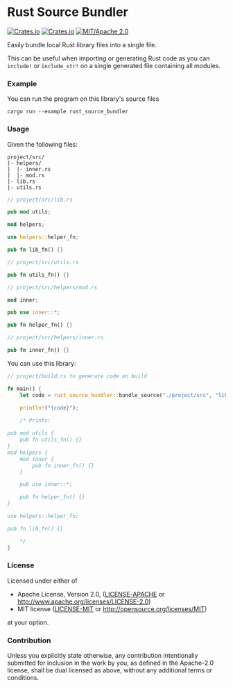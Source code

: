 # Rust Source Bundler

[![Crates.io](https://img.shields.io/crates/v/rust_source_bundler.svg)](https://crates.io/crates/rust_source_bundler)
[![Crates.io](https://img.shields.io/crates/d/rust_source_bundler.svg)](https://crates.io/crates/rust_source_bundler)
[![MIT/Apache 2.0](https://img.shields.io/badge/license-MIT%2FApache-blue.svg)](https://github.com/adam-bates/rust_source_bundler#license)

Easily bundle local Rust library files into a single file.

This can be useful when importing or generating Rust code as you can `include!` or `include_str!` on a single generated file containing all modules.

### Example

You can run the program on this library's source files
```
cargo run --example rust_source_bundler
```

### Usage

Given the following files:

```
project/src/
|- helpers/
|  |- inner.rs
|  |- mod.rs
|- lib.rs
|- utils.rs

```

```rust
// project/src/lib.rs

pub mod utils;

mod helpers;

use helpers::helper_fn;

pub fn lib_fn() {}
```

```rust
// project/src/utils.rs

pub fn utils_fn() {}
```

```rust
// project/src/helpers/mod.rs

mod inner;

pub use inner::*;

pub fn helper_fn() {}
```

```rust
// project/src/helpers/inner.rs

pub fn inner_fn() {}
```

You can use this library:

```rust
// project/build.rs to generate code on build

fn main() {
    let code = rust_source_bundler::bundle_source("./project/src", "lib.rs").unwrap();
    
    println!("{code}");

    /* Prints:

pub mod utils {
    pub fn utils_fn() {}
}
mod helpers {
    mod inner {
        pub fn inner_fn() {}
    }

    pub use inner::*;

    pub fn helper_fn() {}
}

use helpers::helper_fn;

pub fn lib_fn() {}

    */
}
```

### License

Licensed under either of

 * Apache License, Version 2.0, ([LICENSE-APACHE](LICENSE-APACHE) or http://www.apache.org/licenses/LICENSE-2.0)
 * MIT license ([LICENSE-MIT](LICENSE-MIT) or http://opensource.org/licenses/MIT)

at your option.

### Contribution

Unless you explicitly state otherwise, any contribution intentionally submitted
for inclusion in the work by you, as defined in the Apache-2.0 license, shall be dual licensed as above, without any
additional terms or conditions.
